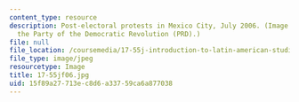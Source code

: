 ```yaml
---
content_type: resource
description: Post-electoral protests in Mexico City, July 2006. (Image courtesy of
  the Party of the Democratic Revolution (PRD).)
file: null
file_location: /coursemedia/17-55j-introduction-to-latin-american-studies-fall-2006/15f89a27713ec8d6a33759ca6a877038_17-55jf06.jpg
file_type: image/jpeg
resourcetype: Image
title: 17-55jf06.jpg
uid: 15f89a27-713e-c8d6-a337-59ca6a877038
---
```

